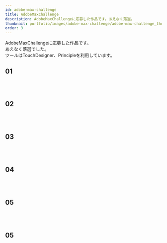 ```yaml
---
id: adobe-max-challenge
title: AdobeMaxChallenge
description: AdobeMaxChallengeに応募した作品です。あえなく落選。
thumbnail: portfolio/images/adobe-max-challenge/adobe-max-challenge_thumb.png
order: 3
---
```


AdobeMaxChallengeに応募した作品です。  
あえなく落選でした。  
ツールはTouchDesigner、Principleを利用しています。  


## 01
<dynamic-image path="portfolio/images/adobe-max-challenge/adobe-max-challenge_01.gif" alt="AdobeMaxChallengeイメージ" ></dynamic-image>
<br>
<br>
## 02
<dynamic-image path="portfolio/images/adobe-max-challenge/adobe-max-challenge_02.gif" alt="AdobeMaxChallengeイメージ" ></dynamic-image>
<br>
<br>
## 03
<dynamic-image path="portfolio/images/adobe-max-challenge/adobe-max-challenge_03.gif" alt="AdobeMaxChallengeイメージ" ></dynamic-image>
<br>
<br>
## 04
<dynamic-image path="portfolio/images/adobe-max-challenge/adobe-max-challenge_04.gif" alt="AdobeMaxChallengeイメージ" ></dynamic-image>
<br>
<br>
## 05
<dynamic-image path="portfolio/images/adobe-max-challenge/adobe-max-challenge_05.gif" alt="AdobeMaxChallengeイメージ" ></dynamic-image>
<br>
<br>
## 05
<dynamic-image path="portfolio/images/adobe-max-challenge/adobe-max-challenge_06.gif" alt="AdobeMaxChallengeイメージ" ></dynamic-image>
<br>
<br>
